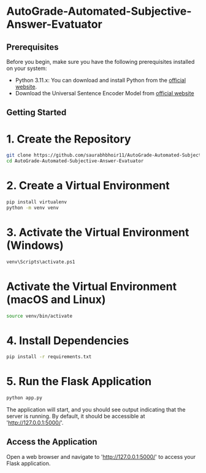 # AutoGrade-Automated-Subjective-Answer-Evatuator

## Prerequisites

Before you begin, make sure you have the following prerequisites installed on your system:

- Python 3.11.x: You can download and install Python from the [official website](https://www.python.org/downloads/).
- Download the Universal Sentence Encoder Model from [official website](https://drive.google.com/drive/folders/1_m6_SAVSZnUqi5GwxdiTpHUSpv91g51d?usp=sharing)
## Getting Started


# 1. Create the Repository
```bash
git clone https://github.com/saurabhbhoir11/AutoGrade-Automated-Subjective-Answer-Evatuator.git
cd AutoGrade-Automated-Subjective-Answer-Evatuator
```

# 2. Create a Virtual Environment
```bash
pip install virtualenv
python -m venv venv
```

# 3. Activate the Virtual Environment (Windows)
```bash
venv\Scripts\activate.ps1
```

# Activate the Virtual Environment (macOS and Linux)
```bash
source venv/bin/activate
```

# 4. Install Dependencies
```bash
pip install -r requirements.txt
```

# 5. Run the Flask Application
```bash
python app.py
```

The application will start, and you should see output indicating that the server is running. By default, it should be accessible at 'http://127.0.0.1:5000/'.

## Access the Application
Open a web browser and navigate to 'http://127.0.0.1:5000/' to access your Flask application.
